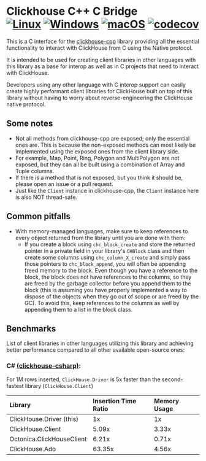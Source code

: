 Clickhouse C++ C Bridge <br/>[![Linux](https://github.com/moaazassali/clickhouse-cpp-c-bridge/actions/workflows/linux.yml/badge.svg)](https://github.com/moaazassali/clickhouse-cpp-c-bridge/actions/workflows/linux.yml) [![Windows](https://github.com/moaazassali/clickhouse-cpp-c-bridge/actions/workflows/windows.yml/badge.svg)](https://github.com/moaazassali/clickhouse-cpp-c-bridge/actions/workflows/windows.yml) [![macOS](https://github.com/moaazassali/clickhouse-cpp-c-bridge/actions/workflows/macos.yml/badge.svg)](https://github.com/moaazassali/clickhouse-cpp-c-bridge/actions/workflows/macos.yml) [![codecov](https://codecov.io/github/moaazassali/clickhouse-cpp-c-bridge/graph/badge.svg?token=LOW8YNGOU4)](https://codecov.io/github/moaazassali/clickhouse-cpp-c-bridge)
========================
This is a C interface for the [clickhouse-cpp](https://github.com/ClickHouse/clickhouse-cpp) library providing all
the essential functionality to interact with ClickHouse from C using the Native protocol.

It is intended to be used for creating client libraries in other languages with this library as a base for interop
as well as in C projects that need to interact with ClickHouse.

Developers using any other language with C interop support can easily create highly performant client
libraries for ClickHouse built on top of this library without having to worry about reverse-engineering the ClickHouse
native protocol.

## Some notes

- Not all methods from clickhouse-cpp are exposed; only the essential ones are. This is because the
  non-exposed methods can most likely be implemented using the exposed ones from the client library side.
- For example, Map, Point, Ring, Polygon and MultiPolygon are not exposed, but they can all be built using a combination
  of Array and Tuple columns.
- If there is a method that is not exposed, but you think it should be, please open an issue or a pull request.
- Just like the `Client` instance in clickhouse-cpp, the `Client` instance here is also NOT thread-safe.

## Common pitfalls

- With memory-managed languages, make sure to keep references to every object returned from the library until you are
  done with them:
    - If you create a block using `chc_block_create` and store the returned pointer in a private field in
      your library's `CHBlock` class and then create some columns using `chc_column_X_create` and simply pass those
      pointers to `chc_block_append`, you will often be appending freed memory to the block. Even though you have a
      reference to the block, the block does not have references to the columns, so they are freed by the garbage
      collector before you append them to the block (this is assuming you have properly implemented a way to dispose of
      the objects when they go out of scope or are freed by the GC). To avoid this, keep references to the columns as
      well by appending them to a list in the block class.


## Benchmarks
List of client libraries in other languages utilizing this library and achieving better performance compared to all other available open-source ones:
### C# [(clickhouse-csharp)](https://github.com/moaazassali/clickhouse-csharp):

For 1M rows inserted, `ClickHouse.Driver` is 5x faster than the second-fastest library (`ClickHouse.Client`)

| Library                    | Insertion Time Ratio  | Memory Usage  |
|:---------------------------|:----------------------|:--------------|
| ClickHouse.Driver (this)   | 1x                    | 1x            |
| ClickHouse.Client          | 5.09x                 | 3.33x         |
| Octonica.ClickHouseClient  | 6.21x                 | 0.71x         |
| ClickHouse.Ado             | 63.35x                | 4.56x         |
